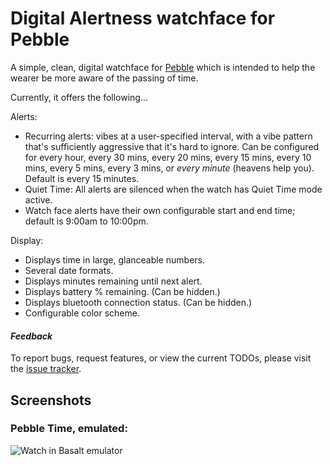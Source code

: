 Digital Alertness watchface for Pebble
======================================

A simple, clean, digital watchface for [Pebble](https://www.pebble.com/) which is intended to help the wearer be more aware of the passing of time.

Currently, it offers the following...

Alerts:

* Recurring alerts: vibes at a user-specified interval, with a vibe pattern that's sufficiently aggressive that it's hard to ignore. Can be configured for every hour, every 30 mins, every 20 mins, every 15 mins, every 10 mins, every 5 mins, every 3 mins, or _every minute_ (heavens help you). Default is every 15 minutes.
* Quiet Time: All alerts are silenced when the watch has Quiet Time mode active.
* Watch face alerts have their own configurable start and end time; default is 9:00am to 10:00pm.

Display:

* Displays time in large, glanceable numbers.
* Several date formats.
* Displays minutes remaining until next alert.
* Displays battery % remaining. (Can be hidden.)
* Displays bluetooth connection status. (Can be hidden.) 
* Configurable color scheme.

#### _Feedback_

To report bugs, request features, or view the current TODOs, please visit the [issue tracker](https://github.com/nwinant/time-minder/issues).


## Screenshots

### Pebble Time, emulated:

![Watch in Basalt emulator](https://raw.githubusercontent.com/nwinant/time-minder/master/assets/screenshots/basalt.png "Watch in Basalt emulator")
